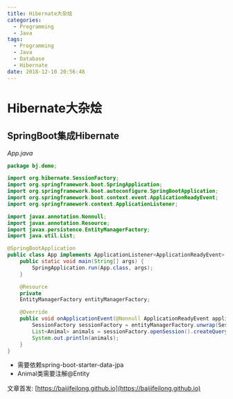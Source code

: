 ```yaml
---
title: Hibernate大杂烩
categories:
  - Programming
  - Java
tags:
  - Programming
  - Java
  - Database
  - Hibernate
date: 2018-12-10 20:56:48
---
```


# Hibernate大杂烩

## SpringBoot集成Hibernate

*App.java*

```java
package bj.demo;

import org.hibernate.SessionFactory;
import org.springframework.boot.SpringApplication;
import org.springframework.boot.autoconfigure.SpringBootApplication;
import org.springframework.boot.context.event.ApplicationReadyEvent;
import org.springframework.context.ApplicationListener;

import javax.annotation.Nonnull;
import javax.annotation.Resource;
import javax.persistence.EntityManagerFactory;
import java.util.List;

@SpringBootApplication
public class App implements ApplicationListener<ApplicationReadyEvent> {
    public static void main(String[] args) {
        SpringApplication.run(App.class, args);
    }

    @Resource
    private
    EntityManagerFactory entityManagerFactory;

    @Override
    public void onApplicationEvent(@Nonnull ApplicationReadyEvent applicationReadyEvent) {
        SessionFactory sessionFactory = entityManagerFactory.unwrap(SessionFactory.class);
        List<Animal> animals = sessionFactory.openSession().createQuery("FROM bj.demo.Animal", Animal.class).list();
        System.out.println(animals);
    }
}
```

- 需要依赖spring-boot-starter-data-jpa
- Animal类需要注解@Entity

<!--more-->

文章首发: [https://baijifeilong.github.io](https://baijifeilong.github.io)
